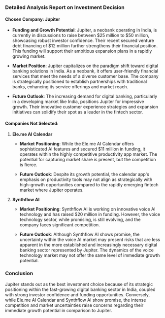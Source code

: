 ### Detailed Analysis Report on Investment Decision

#### Chosen Company: Jupiter
- **Funding and Growth Potential**: Jupiter, a neobank operating in India, is currently in discussions to raise between $25 million to $50 million, showcasing robust investor confidence. Their recent secured venture debt financing of $12 million further strengthens their financial position. This funding will support their ambitious expansion plans in a rapidly growing market.
  
- **Market Position**: Jupiter capitalizes on the paradigm shift toward digital banking solutions in India. As a neobank, it offers user-friendly financial services that meet the needs of a diverse customer base. The company is strategically positioned to establish partnerships with traditional banks, enhancing its service offerings and market reach.
  
- **Future Outlook**: The increasing demand for digital banking, particularly in a developing market like India, positions Jupiter for impressive growth. Their innovative customer experience strategies and expansion initiatives can solidify their spot as a leader in the fintech sector.

#### Companies Not Selected:

1. **Ele.me AI Calendar**
   - **Market Positioning**: While the Ele.me AI Calendar offers sophisticated AI features and secured $11 million in funding, it operates within the highly competitive productivity app market. The potential for capturing market share is present, but the competition is fierce.
   
   - **Future Outlook**: Despite its growth potential, the calendar app's emphasis on productivity tools may not align as strategically with high-growth opportunities compared to the rapidly emerging fintech market where Jupiter operates.

2. **Synthflow AI**
   - **Market Positioning**: Synthflow AI is working on innovative voice AI technology and has raised $20 million in funding. However, the voice technology sector, while promising, is still evolving, and the company faces significant competition.
   
   - **Future Outlook**: Although Synthflow AI shows promise, the uncertainty within the voice AI market may present risks that are less apparent in the more established and increasingly necessary digital banking sector represented by Jupiter. The dynamics of the voice technology market may not offer the same level of immediate growth potential.

### Conclusion
Jupiter stands out as the best investment choice because of its strategic positioning within the fast-growing digital banking sector in India, coupled with strong investor confidence and funding opportunities. Conversely, while Ele.me AI Calendar and Synthflow AI show promise, the intense competition and market uncertainties raise concerns regarding their immediate growth potential in comparison to Jupiter.